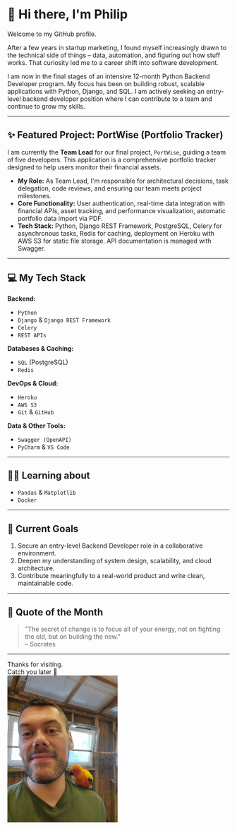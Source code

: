 # 👋 Hi there, I'm Philip

Welcome to my GitHub profile.

After a few years in startup marketing, I found myself increasingly drawn to the technical side of things – data, automation, and figuring out how stuff works. 
That curiosity led me to a career shift into software development.

I am now in the final stages of an intensive 12-month Python Backend Developer program. 
My focus has been on building robust, scalable applications with Python, Django, and SQL. 
I am actively seeking an entry-level backend developer position where I can contribute to a team and continue to grow my skills.

--- 

## ✨ Featured Project: PortWise (Portfolio Tracker)

I am currently the **Team Lead** for our final project, `PortWise`, guiding a team of five developers. 
This application is a comprehensive portfolio tracker designed to help users monitor their financial assets.

* **My Role:** As Team Lead, I'm responsible for architectural decisions, task delegation, code reviews, and ensuring our team meets project milestones.
* **Core Functionality:** User authentication, real-time data integration with financial APIs, asset tracking, and performance visualization, automatic portfolio data import via PDF.
* **Tech Stack:** Python, Django REST Framework, PostgreSQL, Celery for asynchronous tasks, Redis for caching, deployment on Heroku with AWS S3 for static file storage. API documentation is managed with Swagger.

---

## 💻 My Tech Stack

**Backend:**
* `Python`
* `Django` & `Django REST Framework`
* `Celery`
* `REST APIs`

**Databases & Caching:**
* `SQL` (PostgreSQL)
* `Redis`

**DevOps & Cloud:**
* `Heroku`
* `AWS S3`
* `Git` & `GitHub`

**Data & Other Tools:**
* `Swagger (OpenAPI)`
* `PyCharm` & `VS Code`

---

## 🧑‍🏫 Learning about
* `Pandas` & `Matplotlib`
* `Docker`

---

## 🎯 Current Goals
1.  Secure an entry-level Backend Developer role in a collaborative environment.
2.  Deepen my understanding of system design, scalability, and cloud architecture.
3.  Contribute meaningfully to a real-world product and write clean, maintainable code.

---

## 🎉 Quote of the Month
> "The secret of change is to focus all of your energy, not on fighting the old, but on building the new."  
> – Socrates

---

Thanks for visiting.  
Catch you later 👾  
![picture with bird](images/20240902_123348.jpg)
